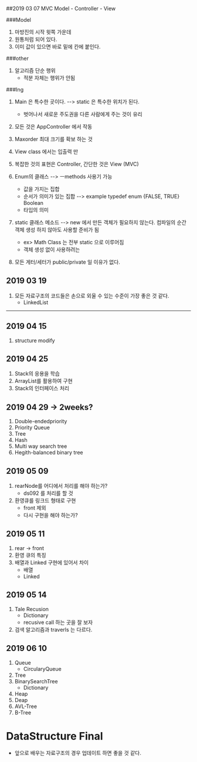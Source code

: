 ##2019 03 07
MVC 
Model - Controller - View

###Model
1. 마방진의 시작 윗쪽 가운데 
2. 원통처럼 되어 있다. 
3. 이미 값이 있으면 바로 밑에 칸에 붙인다. 

###other
1. 알고리즘 단순 행위
    - 적분 자체는 행위가 안됨

###Ing
1. Main 은 특수한 곳이다. --> static 은 특수한 위치가 된다. 
    - 벗어나서 새로운 주도권을 다른 사람에게 주는 것이 유리
2. 모든 것은 AppController 에서 작동
3. Maxorder 최대 크기를 확보 하는 것
4. View class 에서는 입출력 만
5.  복잡한 것의 표현은 Controller, 간단한 것은 View (MVC)
6. Enum의 클래스 --> ㅡmethods 사용기 가능
    - 값을 가지는 집합
    - 순서가 의미가 있는 집합 --> example typedef enum {FALSE, TRUE} Boolean
    - 타입의 의미
    
7. static 클래스 메소드 --> new 에서 만든 객체가 필요하지 않는다. 컴파일의 순간 객체 생성 하지 않아도 사용할 준비가 됨
    - ex> Math Class 는 전부 static 으로 이루어짐
    - 객체 생성 없이 사용하려는 
8. 모든 게터/세터가 public/private 일 이유가 없다.       

## 2019 03 19
1. 모든 자료구조의 코드들은 손으로 외울 수 있는 수준이 가장 좋은 것 같다. 
    - LinkedList
- - -
## 2019 04 15
1. structure modify

## 2019 04 25 
1. Stack의 응용을 학습 
2. ArrayList를 활용하여 구현
3. Stack의 인터페이스 처리

## 2019 04 29 -> 2weeks?
1. Double-endedpriority
2. Priority Queue
3. Tree
4. Hash
5. Multi way search tree
6. Hegith-balanced binary tree

## 2019 05 09
1. rearNode를 어디에서 처리를 해야 하는가?
    - ds092 를 처리를 할 것
2. 환영큐를 링크드 형태로 구현
    - front 제외
    - 다시 구현을 해야 하는가?

## 2019 05 11
1. rear -> front
2. 환영 큐의 특징
3. 배열과 Linked 구현에 있어서 차이
    - 배열 
    - Linked

## 2019 05 14
1. Tale Recusion
    - Dictionary
    - recusive call 하는 곳을 잘 보자
2. 검색 알고리즘과 traverls 는 다르다.

## 2019 06 10
1. Queue
    - CircularyQueue
2. Tree
3. BinarySearchTree
    - Dictionary
4. Heap
5. Deap
6. AVL-Tree
7. B-Tree

# DataStructure Final
- 앞으로 배우는 자료구조의 경우 업데이트 하면 좋을 것 같다.